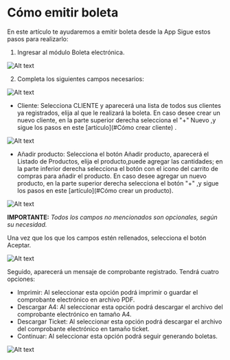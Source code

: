 # Cómo emitir boleta

En este artículo te ayudaremos a emitir boleta desde la App  Sigue estos pasos para realizarlo:

1. Ingresar al módulo Boleta electrónica.

![Alt text](img/boleta.jpg)

2. Completa los siguientes campos necesarios:

![Alt text](img/app_boleta.jpeg)

- Cliente: Selecciona CLIENTE y aparecerá una lista de todos sus clientes ya registrados, elija al que le realizará la boleta. En caso desee crear un nuevo cliente, en la parte superior derecha selecciona el "+" Nuevo ,y sigue los pasos en este [artículo](#Cómo crear cliente) .

![Alt text](img/app_cliente.jpeg)

- Añadir producto: Selecciona el botón Añadir producto, aparecerá el Listado de Productos, elija el producto,puede agregar las cantidades; en la parte inferior derecha selecciona el botón con el icono del carrito de compras para añadir el producto. En caso desee agregar un nuevo producto, en la parte superior derecha selecciona el botón "+" ,y sigue los pasos en este [artículo](#Cómo crear un producto).

![Alt text](img/app_productos.jpeg)

**IMPORTANTE:**
*Todos los campos no mencionados son opcionales, según su necesidad.*

Una vez que los que los campos estén rellenados, selecciona el botón Aceptar.

![Alt text](img/app_final2.jpeg)

Seguido, aparecerá un mensaje de comprobante registrado. Tendrá cuatro opciones:

- Imprimir: Al seleccionar esta opción podrá imprimir o guardar el comprobante electrónico en archivo PDF.
- Descargar A4: Al seleccionar esta opción podrá descargar el archivo del comprobante electrónico en tamaño A4.
- Descargar Ticket: Al seleccionar esta opción podrá descargar el archivo del comprobante electrónico en tamaño ticket.
- Continuar: Al seleccionar esta opción podrá seguir generando boletas.

![Alt text](img/app_final2.jpeg)
